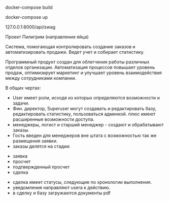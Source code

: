 docker-compose build

docker-compose up

127.0.0.1:8000/api/swag

Проект Пилигрим (направление яйца)

Система, помогающая контролировать создание заказов и автоматизировать продажи. Ведет учет и собирает статистику.

Программный продукт создан для облегчения работы различных отделов организации. Автоматизация процессов повышает уровень продаж, оптимизирует маркетинг и улучшает уровень взаимодействия между сотрудниками компании.

В общих чертах:
* User имеет роли, исходя из которых определяются возможности и задачи.
* Фин. директор, Superuser могут создавать и редактировать базу, редактировать статистику, пользоваться админкой. плюс имеют расширенные возможности доступа.
* менеджеры, логист и старший менеджер - создают и обрабатывают заказы.
* Гость введен для менеджеров вне штата с возможностью так же размещения заявки.
* заказы делятся на стадии: 
- заявка
- просчет
- подтвержденный просчет
- сделка
* сделка имеет статусы, следующие по хронологии выполнения.
* уведомления направляют usera к действию.
* в сделку и базу загружаются документы pdf


